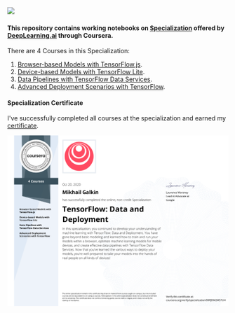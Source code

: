 <img src="https://scontent.fvno2-1.fna.fbcdn.net/v/t1.0-9/78146976_2557366261048013_5273876989428629504_o.png?_nc_cat=110&ccb=1-3&_nc_sid=2c4854&_nc_ohc=CdOOU5ltMq4AX9AQG2P&_nc_ht=scontent.fvno2-1.fna&oh=9047ebdefda956a6592b6543068d872a&oe=606C2B4D">

#### This repository contains working notebooks on [Specialization](https://www.deeplearning.ai/program/tensorflow-data-and-deployment-specialization/) offered by [DeepLearning.ai](https://deeplearning.ai) through Coursera.

There are 4 Courses in this Specialization:
1. [Browser-based Models with TensorFlow.js](https://www.coursera.org/account/accomplishments/verify/HV83EPH4RSVL).
2. [Device-based Models with TensorFlow Lite](https://www.coursera.org/account/accomplishments/verify/DFXPBRNSGWJJ).
3. [Data Pipelines with TensorFlow Data Services](https://www.coursera.org/account/accomplishments/verify/DZV7Y2773W4T).
4. [Advanced Deployment Scenarios with TensorFlow](https://www.coursera.org/account/accomplishments/verify/WFD3C6TGYWS6).

#### Specialization Certificate
I've successfully completed all courses at the specialization and earned my [certificate](https://www.coursera.org/account/accomplishments/specialization/99PJDM2M57UH).

![](Coursera_99PJDM2M57UH.png)
